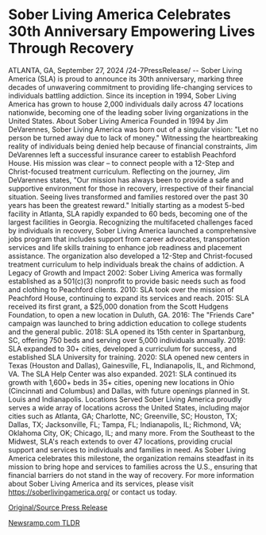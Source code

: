 # Sober Living America Celebrates 30th Anniversary Empowering Lives Through Recovery

ATLANTA, GA, September 27, 2024 /24-7PressRelease/ -- Sober Living America (SLA) is proud to announce its 30th anniversary, marking three decades of unwavering commitment to providing life-changing services to individuals battling addiction. Since its inception in 1994, Sober Living America has grown to house 2,000 individuals daily across 47 locations nationwide, becoming one of the leading sober living organizations in the United States.  About Sober Living America Founded in 1994 by Jim DeVarennes, Sober Living America was born out of a singular vision: "Let no person be turned away due to lack of money." Witnessing the heartbreaking reality of individuals being denied help because of financial constraints, Jim DeVarennes left a successful insurance career to establish Peachford House. His mission was clear – to connect people with a 12-Step and Christ-focused treatment curriculum. Reflecting on the journey, Jim DeVarennes states, "Our mission has always been to provide a safe and supportive environment for those in recovery, irrespective of their financial situation. Seeing lives transformed and families restored over the past 30 years has been the greatest reward."  Initially starting as a modest 5-bed facility in Atlanta, SLA rapidly expanded to 60 beds, becoming one of the largest facilities in Georgia. Recognizing the multifaceted challenges faced by individuals in recovery, Sober Living America launched a comprehensive jobs program that includes support from career advocates, transportation services and life skills training to enhance job readiness and placement assistance. The organization also developed a 12-Step and Christ-focused treatment curriculum to help individuals break the chains of addiction.  A Legacy of Growth and Impact 2002: Sober Living America was formally established as a 501(c)(3) nonprofit to provide basic needs such as food and clothing to Peachford clients. 2010: SLA took over the mission of Peachford House, continuing to expand its services and reach. 2015: SLA received its first grant, a $25,000 donation from the Scott Hudgens Foundation, to open a new location in Duluth, GA. 2016: The "Friends Care" campaign was launched to bring addiction education to college students and the general public. 2018: SLA opened its 15th center in Spartanburg, SC, offering 750 beds and serving over 5,000 individuals annually. 2019: SLA expanded to 30+ cities, developed a curriculum for success, and established SLA University for training. 2020: SLA opened new centers in Texas (Houston and Dallas), Gainesville, FL, Indianapolis, IL, and Richmond, VA. The SLA Help Center was also expanded. 2021: SLA continued its growth with 1,600+ beds in 35+ cities, opening new locations in Ohio (Cincinnati and Columbus) and Dallas, with future openings planned in St. Louis and Indianapolis.  Locations Served Sober Living America proudly serves a wide array of locations across the United States, including major cities such as Atlanta, GA; Charlotte, NC; Greenville, SC; Houston, TX; Dallas, TX; Jacksonville, FL; Tampa, FL; Indianapolis, IL; Richmond, VA; Oklahoma City, OK; Chicago, IL; and many more. From the Southeast to the Midwest, SLA's reach extends to over 47 locations, providing crucial support and services to individuals and families in need.  As Sober Living America celebrates this milestone, the organization remains steadfast in its mission to bring hope and services to families across the U.S., ensuring that financial barriers do not stand in the way of recovery.  For more information about Sober Living America and its services, please visit https://soberlivingamerica.org/ or contact us today. 

[Original/Source Press Release](https://www.24-7pressrelease.com/press-release/514727/sober-living-america-celebrates-30th-anniversary-empowering-lives-through-recovery) 

[Newsramp.com TLDR](https://newsramp.com/None) 